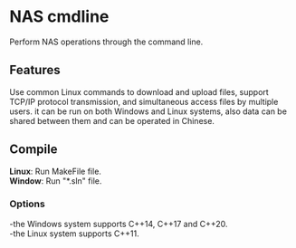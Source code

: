 # NAS cmdline
Perform NAS operations through the command line.

## Features
Use common Linux commands to download and upload files, support TCP/IP protocol transmission, and simultaneous access files by multiple users. it can be run on both Windows and Linux systems, also data can be shared between them and can be operated in Chinese.

## Compile
**Linux**: Run MakeFile file.  
**Window**: Run "*.sln" file.

### Options
-the Windows system supports C++14, C++17 and C++20.  
-the Linux system supports C++11.
